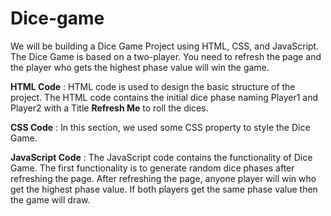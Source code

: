 # Dice-game
We will be building a Dice Game Project using HTML, CSS, and JavaScript. The Dice Game is based on a two-player. You need to refresh the page and the player who gets the highest phase value will win the game.

**HTML Code** : HTML code is used to design the basic structure of the project. The HTML code contains the initial dice phase naming Player1 and Player2 with a Title **Refresh Me** to roll the dices. 

**CSS Code** : In this section, we used some CSS property to style the Dice Game.

**JavaScript Code** : The JavaScript code contains the functionality of Dice Game. The first functionality is to generate random dice phases after refreshing the page.  After refreshing the page, anyone player will win who get the highest phase value. If both players get the same phase value then the game will draw.
